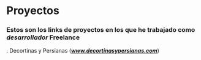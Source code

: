 # Proyectos

### Estos son los links de proyectos en los que he trabajado como ***desarrollador*** Freelance

. Decortinas y Persianas (***www.decortinasypersianas.com***)
